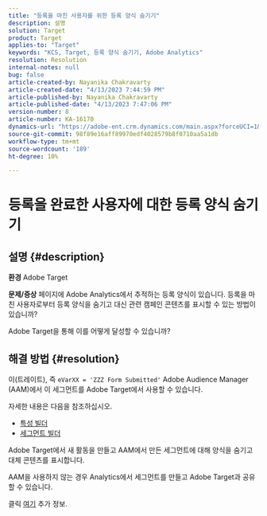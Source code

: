 ```yaml
---
title: "등록을 마친 사용자를 위한 등록 양식 숨기기"
description: 설명
solution: Target
product: Target
applies-to: "Target"
keywords: "KCS, Target, 등록 양식 숨기기, Adobe Analytics"
resolution: Resolution
internal-notes: null
bug: false
article-created-by: Nayanika Chakravarty
article-created-date: "4/13/2023 7:44:59 PM"
article-published-by: Nayanika Chakravarty
article-published-date: "4/13/2023 7:47:06 PM"
version-number: 8
article-number: KA-16170
dynamics-url: "https://adobe-ent.crm.dynamics.com/main.aspx?forceUCI=1&pagetype=entityrecord&etn=knowledgearticle&id=40db9ca7-33da-ed11-a7c7-6045bd0067ea"
source-git-commit: 98f89e16aff89970edf4028579b8f0710aa5a1db
workflow-type: tm+mt
source-wordcount: '189'
ht-degree: 10%

---
```


# 등록을 완료한 사용자에 대한 등록 양식 숨기기

## 설명 {#description}

<b>환경</b>
Adobe Target

<b>문제/증상</b>
페이지에 Adobe Analytics에서 추적하는 등록 양식이 있습니다. 등록을 마친 사용자로부터 등록 양식을 숨기고 대신 관련 캠페인 콘텐츠를 표시할 수 있는 방법이 있습니까?

Adobe Target을 통해 이를 어떻게 달성할 수 있습니까?


## 해결 방법 {#resolution}


이(트레이트), 즉 `eVarXX = 'ZZZ Form Submitted'` Adobe Audience Manager (AAM)에서 이 세그먼트를 Adobe Target에서 사용할 수 있습니다.

자세한 내용은 다음을 참조하십시오.

- [특성 빌더](https://experienceleague.adobe.com/docs/audience-manager/user-guide/features/traits/trait-builder/about-trait-builder.html?lang=en)
- [세그먼트 빌더](https://experienceleague.adobe.com/docs/audience-manager/user-guide/features/segments/segment-builder.html?lang=en)


Adobe Target에서 새 활동을 만들고 AAM에서 만든 세그먼트에 대해 양식을 숨기고 대체 콘텐츠를 표시합니다.

AAM을 사용하지 않는 경우 Analytics에서 세그먼트를 만들고 Adobe Target과 공유할 수 있습니다.

클릭 [여기](https://experienceleague.adobe.com/docs/analytics/components/segmentation/segmentation-workflow/seg-publish.html?lang=en) 추가 정보.
